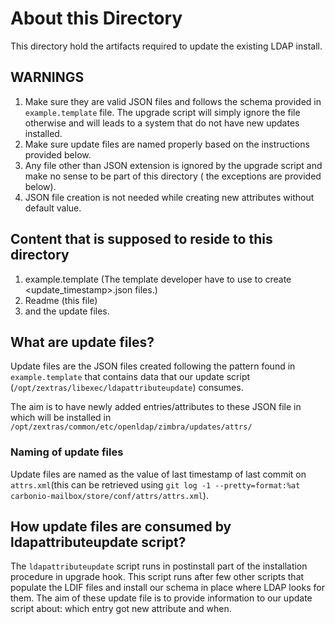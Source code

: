 # About this Directory

This directory hold the artifacts required to update the existing LDAP install.

## WARNINGS

1. Make sure they are valid JSON files and follows the schema provided in `example.template` file. The upgrade script
   will simply ignore the file otherwise and will leads to a system that do not have new updates installed.
2. Make sure update files are named properly based on the instructions provided below.
3. Any file other than JSON extension is ignored by the upgrade script and make no sense to be part of this directory (
   the exceptions are provided below).
4. JSON file creation is not needed while creating new attributes without default value.

## Content that is supposed to reside to this directory

1. example.template (The template developer have to use to create <update_timestamp>.json files.)
2. Readme (this file)
3. and the update files.

## What are update files?

Update files are the JSON files created following the pattern found in `example.template` that contains data that our
update script (`/opt/zextras/libexec/ldapattributeupdate`) consumes.

The aim is to have newly added entries/attributes to these JSON file in which will be installed
in `/opt/zextras/common/etc/openldap/zimbra/updates/attrs/`

### Naming of update files

Update files are named as the value of last timestamp of last commit on `attrs.xml`(this can be retrieved
using `git log -1 --pretty=format:%at carbonio-mailbox/store/conf/attrs/attrs.xml`).

## How update files are consumed by ldapattributeupdate script?

The `ldapattributeupdate` script runs in postinstall part of the installation procedure in upgrade hook.
This script runs after few other scripts that populate the LDIF files and install our schema in place where LDAP looks
for them. The aim of these update file is to provide information to our update script about: which entry got new
attribute and when.
